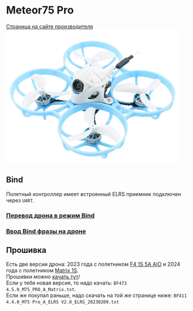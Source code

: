 # Meteor75 Pro
[Страница на сайте производителя](https://betafpv.com/collections/meteor-series/products/meteor75-pro-brushless-whoop-quadcopter)  
![](Meteor75pro.png) 

## Bind
Полетный контроллер имеет встроенный ELRS приемник подключен через `UART`.

### [Перевод дрона в режим Bind](./../../../60_Bind/40_Режим_Bind_дрона_с_UART.md)

### [Ввод Bind фразы на дроне](./../../../60_Bind/44_Bind_фраза_дрона_с_UART.md)

## Прошивка
Есть две версии дрона: 2023 года с полетником [F4 1S 5A AIO](https://betafpv.com/collections/brushless-flight-controller/products/f4-1s-5a-aio-brushless-flight-controller-elrs-2-4g) и 2024 года с полетником [Matrix 1S](https://betafpv.com/products/matrix-1s-brushless-flight-controller).  
Прошивки можно [качать тут](https://support.betafpv.com/hc/en-us/articles/16846305078297-CLI-for-Meteor75-Pro-2024)/  
Если у тебя новая версия, то надо качать: `BF473 4.5.0_M75_PRO_A_Matrix.txt`.  
Если же покупал раньше, надо скачать на той же странице ниже: `BF411 4.4.0_M75 Pro_A_ELRS V2.0_ELRS_20230209.txt`




